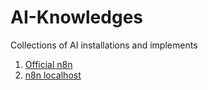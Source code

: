 # AI-Knowledges
Collections of AI installations and implements

1. [Official n8n](https://n8n.io/)
1. [n8n localhost](http://localhost:5678/)
